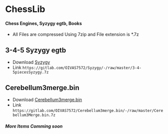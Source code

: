 # ChessLib
#### Chess Engines, Syzygy egtb, Books
- All Files are compressed Using 7zip and File extension is *.7z

## 3-4-5 Syzygy egtb
- Download [Syzygy](https://gitlab.com/OIVAS7572/syzygy/-/raw/master/3-4-5piecesSyzygy.7z)
- Link `https://gitlab.com/OIVAS7572/Syzygy/-/raw/master/3-4-5piecesSyzygy.7z`

## Cerebellum3merge.bin
- Download [Cerebellum3merge.bin](https://gitlab.com/OIVAS7572/Cerebellum3merge.bin/-/raw/master/Cerebellum3Merge.bin.7z)
- Link `https://gitlab.com/OIVAS7572/Cerebellum3merge.bin/-/raw/master/Cerebellum3Merge.bin.7z`

##### More Items Comming soon
